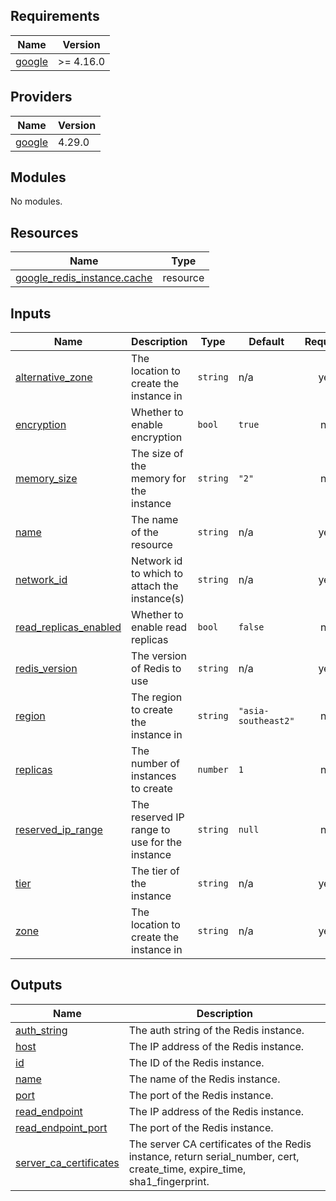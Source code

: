 <!-- BEGIN_TF_DOCS -->
## Requirements

| Name | Version |
|------|---------|
| <a name="requirement_google"></a> [google](#requirement\_google) | >= 4.16.0 |

## Providers

| Name | Version |
|------|---------|
| <a name="provider_google"></a> [google](#provider\_google) | 4.29.0 |

## Modules

No modules.

## Resources

| Name | Type |
|------|------|
| [google_redis_instance.cache](https://registry.terraform.io/providers/hashicorp/google/latest/docs/resources/redis_instance) | resource |

## Inputs

| Name | Description | Type | Default | Required |
|------|-------------|------|---------|:--------:|
| <a name="input_alternative_zone"></a> [alternative\_zone](#input\_alternative\_zone) | The location to create the instance in | `string` | n/a | yes |
| <a name="input_encryption"></a> [encryption](#input\_encryption) | Whether to enable encryption | `bool` | `true` | no |
| <a name="input_memory_size"></a> [memory\_size](#input\_memory\_size) | The size of the memory for the instance | `string` | `"2"` | no |
| <a name="input_name"></a> [name](#input\_name) | The name of the resource | `string` | n/a | yes |
| <a name="input_network_id"></a> [network\_id](#input\_network\_id) | Network id to which to attach the instance(s) | `string` | n/a | yes |
| <a name="input_read_replicas_enabled"></a> [read\_replicas\_enabled](#input\_read\_replicas\_enabled) | Whether to enable read replicas | `bool` | `false` | no |
| <a name="input_redis_version"></a> [redis\_version](#input\_redis\_version) | The version of Redis to use | `string` | n/a | yes |
| <a name="input_region"></a> [region](#input\_region) | The region to create the instance in | `string` | `"asia-southeast2"` | no |
| <a name="input_replicas"></a> [replicas](#input\_replicas) | The number of instances to create | `number` | `1` | no |
| <a name="input_reserved_ip_range"></a> [reserved\_ip\_range](#input\_reserved\_ip\_range) | The reserved IP range to use for the instance | `string` | `null` | no |
| <a name="input_tier"></a> [tier](#input\_tier) | The tier of the instance | `string` | n/a | yes |
| <a name="input_zone"></a> [zone](#input\_zone) | The location to create the instance in | `string` | n/a | yes |

## Outputs

| Name | Description |
|------|-------------|
| <a name="output_auth_string"></a> [auth\_string](#output\_auth\_string) | The auth string of the Redis instance. |
| <a name="output_host"></a> [host](#output\_host) | The IP address of the Redis instance. |
| <a name="output_id"></a> [id](#output\_id) | The ID of the Redis instance. |
| <a name="output_name"></a> [name](#output\_name) | The name of the Redis instance. |
| <a name="output_port"></a> [port](#output\_port) | The port of the Redis instance. |
| <a name="output_read_endpoint"></a> [read\_endpoint](#output\_read\_endpoint) | The IP address of the Redis instance. |
| <a name="output_read_endpoint_port"></a> [read\_endpoint\_port](#output\_read\_endpoint\_port) | The port of the Redis instance. |
| <a name="output_server_ca_certificates"></a> [server\_ca\_certificates](#output\_server\_ca\_certificates) | The server CA certificates of the Redis instance, return serial\_number, cert, create\_time, expire\_time, sha1\_fingerprint. |
<!-- END_TF_DOCS -->
